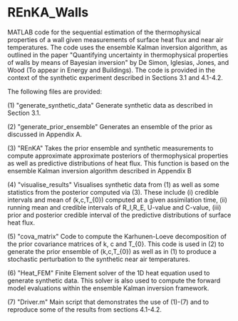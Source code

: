 # REnKA_Walls
MATLAB code for the sequential estimation of the thermophysical properties of a wall given measurements of surface heat flux and near air temperatures. The code uses the ensemble Kalman inversion algorithm, as outlined in the paper "Quantifying uncertainty in thermophysical properties of walls by means of Bayesian inversion" by De Simon, Iglesias, Jones, and Wood (To appear in Energy and Buildings). The code is provided in the context of the synthetic experiment described in Sections 3.1 and 4.1-4.2.

The following files are provided:

(1) "generate_synthetic_data"
	Generate synthetic data as described in Section 3.1.
	
(2) "generate_prior_ensemble"
	Generates an ensemble of the prior as discussed in Appendix A.
	
(3) "REnKA"
	Takes the prior ensemble and synthetic measurements to compute approximate approximate posteriors of thermophysical properties as well as predictive distributions of heat flux. This function is based on the ensemble Kalman inversion algorithm described in Appendix B
		
(4)  "visualise_results"
	Visualises synthetic data from (1) as well as some statistics from the posterior computed via (3). These include (i) credible intervals and mean of (k,c,T_{0}) computed at a given assimilation time,  (ii) running mean and credible intervals of R_I,R_E, U-value and C-value, (iii) prior and posterior credible interval of the predictive distributions of surface heat flux.

(5) "cova_matrix"
	Code to compute the Karhunen-Loeve decomposition of the prior covariance matrices of k, c and T_{0}. This code is used in (2) to generate the prior ensemble of (k,c,T_{0}) as well as in (1) to produce a stochastic perturbation to the synthetic near air temperatures. 

(6) "Heat_FEM"
	Finite Element solver of the 1D heat equation used to generate synthetic data. This solver is also used to compute the forward model evaluations within the ensemble Kalman inversion framework.
	
(7) "Driver.m"
	Main script that demonstrates the use of (1)-(7) and to reproduce some of the results from sections 4.1-4.2.

